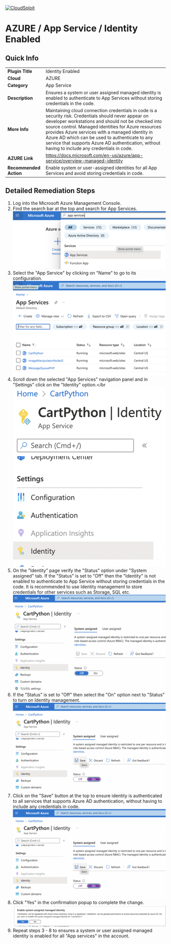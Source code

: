 [![CloudSploit](https://cloudsploit.com/img/logo-new-big-text-100.png "CloudSploit")](https://cloudsploit.com)

# AZURE / App Service / Identity Enabled

## Quick Info

| | |
|-|-|
| **Plugin Title** | Identity Enabled |
| **Cloud** | AZURE |
| **Category** | App Service |
| **Description** | Ensures a system or user assigned managed identity is enabled to authenticate to App Services without storing credentials in the code. |
| **More Info** | Maintaining cloud connection credentials in code is a security risk. Credentials should never appear on developer workstations and should not be checked into source control. Managed identities for Azure resources provides Azure services with a managed identity in Azure AD which can be used to authenticate to any service that supports Azure AD authentication, without having to include any credentials in code. |
| **AZURE Link** | https://docs.microsoft.com/en-us/azure/app-service/overview-managed-identity |
| **Recommended Action** | Enable system or user-assigned identities for all App Services and avoid storing credentials in code. |

## Detailed Remediation Steps

1. Log into the Microsoft Azure Management Console.
2. Find the search bar at the top and search for App Services. </br> <img src="/resources/azure/appservice/identity-enabled/step2.png"/>
3. Select the "App Service" by clicking on "Name" to go to its configuration.</br> <img src="/resources/azure/appservice/identity-enabled/step3.png"/>
4. Scroll down the selected "App Services" navigation panel and in "Settings" click on the "Identity" option.</br <img src="/resources/azure/appservice/identity-enabled/step4.png"/>   
5. On the "Identity" page verify the "Status" option under "System assigned" tab. If the "Status" is set to "Off" then the "Identity" is not enabled to authenticate to App Service without storing credentials in the code. It is recommended to use Identity management to store credentials for other services such as Storage, SQL etc.</br> <img src="/resources/azure/appservice/identity-enabled/step5.png"/>   
6. If the "Status" is set to "Off" then select the "On" option next to "Status" to turn on Identity management. </br> <img src="/resources/azure/appservice/identity-enabled/step6.png"/> 
7. Click on the "Save" button at the top to ensure identity is authenticated to all services that supports Azure AD authentication, without having to include any credentials in code. </br> <img src="/resources/azure/appservice/identity-enabled/step6.png"/> 
8. Click "Yes" in the confirmation popup to complete the change.</br> <img src="/resources/azure/appservice/identity-enabled/step8.png"/> 
9. Repeat steps 3 - 8 to ensures a system or user assigned managed identity is enabled for all "App services" in the account. </br>
